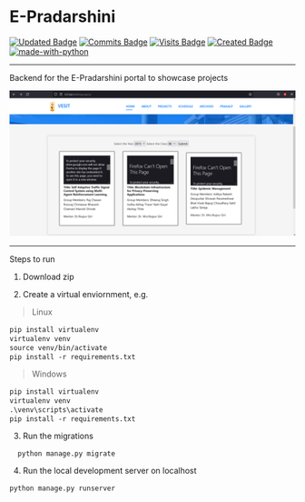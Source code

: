 # E-Pradarshini

[![Updated Badge](https://badges.pufler.dev/updated/thewires2/E-Pradarshini?color=purple)](https://badges.pufler.dev) 
[![Commits Badge](https://badges.pufler.dev/commits/yearly/thewires2?color=yellow)](https://badges.pufler.dev)
[![Visits Badge](https://badges.pufler.dev/visits/thewires2/E-Pradarshini?color=red)](https://badges.pufler.dev)
[![Created Badge](https://badges.pufler.dev/created/thewires2/E-Pradarshini?color=blue)](https://badges.pufler.dev)
[![made-with-python](https://img.shields.io/badge/Made%20with-Python-1f425f.svg)](https://www.python.org/)

---

Backend for the E-Pradarshini portal to showcase projects

![Screenshot](1.png)

---

Steps to run

1. Download zip 

2. Create a virtual enviornment, e.g.
    
  > Linux
  
  ```
  pip install virtualenv  
  virtualenv venv  
  source venv/bin/activate  
  pip install -r requirements.txt
  ```
  
  > Windows
  
  ```
  pip install virtualenv  
  virtualenv venv  
  .\venv\scripts\activate  
  pip install -r requirements.txt
  ```

3. Run the migrations

```
  python manage.py migrate
```

4. Run the local development server on localhost

```
python manage.py runserver
```
    
    



